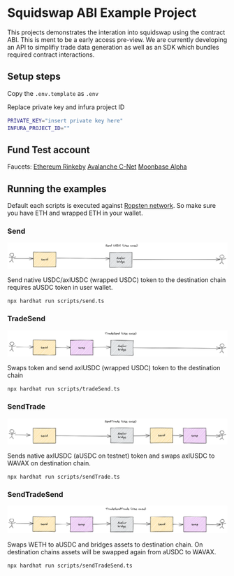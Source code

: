 # Squidswap ABI Example Project

This projects demonstrates the interation into squidswap
using the contract ABI. This is ment to be a early access pre-view.
We are currently developing an API to simplifiy trade data generation
as well as an SDK which bundles required contract interactions.

## Setup steps

Copy the `.env.template` as `.env`

Replace private key and infura project ID
```bash
PRIVATE_KEY="insert private key here"
INFURA_PROJECT_ID=""
```

## Fund Test account

Faucets:
[Ethereum Rinkeby](https://faucet.egorfine.com/)
[Avalanche C-Net](https://faucet.avax.network/)
[Moonbase Alpha](https://apps.moonbeam.network/moonbase-alpha/faucet/)

## Running the examples

Default each scripts is executed against [Ropsten network](https://ropsten.etherscan.io/).
So make sure you have ETH and wrapped ETH in your wallet.

### Send

![Send Usecase](./docs/images/Send.png "Send USDC")

Send native USDC/axlUSDC (wrapped USDC) token to the destination chain
requires aUSDC token in user wallet.

```shell
npx hardhat run scripts/send.ts
```

### TradeSend

![TradeSend Usecase](./docs/images/TradeSend.png "TradeSend")

Swaps token and send axlUSDC (wrapped USDC) token to the destination chain

```shell
npx hardhat run scripts/tradeSend.ts
```

### SendTrade

![SendTrade Usecase](./docs/images/SendTrade.png "SendTrade")

Sends native axlUSDC (aUSDC on testnet) token and swaps axlUSDC to WAVAX on destination
chain.

```shell
npx hardhat run scripts/sendTrade.ts
```

### SendTradeSend

![SendTradeSend Usecase](./docs/images/SendTradeSend.png "SendTradeSend")

Swaps WETH to aUSDC and bridges assets to destination chain. On destination chains
assets will be swapped again from aUSDC to WAVAX.

```shell
npx hardhat run scripts/sendTradeSend.ts
```